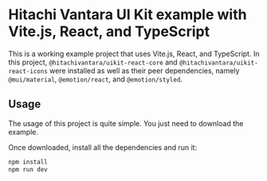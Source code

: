 # Hitachi Vantara UI Kit example with Vite.js, React, and TypeScript

This is a working example project that uses Vite.js, React, and TypeScript. In this project, `@hitachivantara/uikit-react-core` and
`@hitachivantara/uikit-react-icons` were installed as well as their peer dependencies, namely `@mui/material`, `@emotion/react`, and
`@emotion/styled`.

## Usage

The usage of this project is quite simple. You just need to download the example.

Once downloaded, install all the dependencies and run it:

```sh
npm install
npm run dev
```
